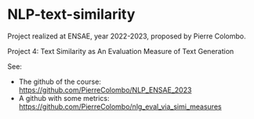 # NLP-text-similarity

Project realized at ENSAE, year 2022-2023, proposed by Pierre Colombo.

Project 4: Text Similarity as An Evaluation Measure of Text Generation

See:
- The github of the course: https://github.com/PierreColombo/NLP_ENSAE_2023
- A github with some metrics: https://github.com/PierreColombo/nlg_eval_via_simi_measures
